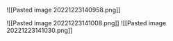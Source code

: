 ![[Pasted image 20221223140958.png]]

![[Pasted image 20221223141008.png]]
![[Pasted image 20221223141030.png]]